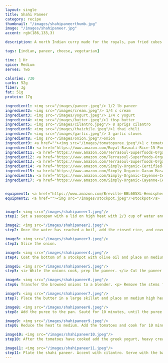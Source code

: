 ```yaml
---
layout: single
title: Shahi Paneer
category: recipe
thumbnail: "/images/shahipaneerthumb.jpg"
image: "/images/shahipaneer.jpg"
accent: rgb(186,133,3)

description: A north Indian curry made for the royals, pan fried cubes of paneer are served in a creamy, fragrant sauce of tomatoes, yogurt and cream.

tags: [indian, paneer, cheese, vegetarian]

time: 1 Hr
spice: Medium
serves: Two

calories: 730
carbs: 52g
fiber: 3g
fat: 51g
protein: 17g

ingredient1: <img src="/images/paneer.jpeg"/> 1/2 lb paneer
ingredient2: <img src="/images/cream.jpeg"/> 1/4 c cream
ingredient3: <img src="/images/yogurt.jpeg"/> 1/4 c yogurt
ingredient4: <img src="/images/butter.jpeg"/>1 tbsp butter
ingredient5: <img src="/images/cilantro.jpeg"/> 8 sprigs cilantro
ingredient6: <img src="/images/thaichile.jpeg"/>1 thai chili
ingredient7: <img src="/images/garlic.jpeg"/> 3 garlic cloves
ingredient8: <img src="/images/onion.jpeg"/>onion
ingredient9: <a href=""><img src="/images/tomatopuree.jpeg"/>1 c tomato puree</a>
ingredient10: <a href="https://www.amazon.com/Royal-Basmati-Rice-15-Pound-Bag/dp/B00I330QEQ/ref=as_li_ss_tl?s=grocery&ie=UTF8&qid=1494535748&sr=1-4&keywords=basmati+rice&th=1&linkCode=ll1&tag=cilalime09-20&linkId=78648fb71a9be12f7ee2528148854254"><img src="/images/basmati.jpeg"/>1/2 c basmati rice </a>
ingredient11: <a href="https://www.amazon.com/Terrasoul-Superfoods-Organic-Whole-Cashews/dp/B00MPZZD4Q/ref=as_li_ss_tl?s=grocery&rps=1&ie=UTF8&qid=1494535856&sr=1-27&keywords=cashews&refinements=p_85:2470955011&th=1&linkCode=ll1&tag=cilalime09-20&linkId=3e80023af0ab3f3a80444c069f9d2e41"> <img src="/images/cashew.jpeg"/> 5 cashews </a>
ingredient12: <a href="https://www.amazon.com/Terrasoul-Superfoods-Organic-Whole-Cashews/dp/B00MPZZD4Q/ref=as_li_ss_tl?s=grocery&rps=1&ie=UTF8&qid=1494535856&sr=1-27&keywords=cashews&refinements=p_85:2470955011&th=1&linkCode=ll1&tag=cilalime09-20&linkId=3e80023af0ab3f3a80444c069f9d2e41"> <img src="/images/clove.jpeg"/> 1 clove </a>
ingredient13: <a href="https://www.amazon.com/Terrasoul-Superfoods-Organic-Whole-Cashews/dp/B00MPZZD4Q/ref=as_li_ss_tl?s=grocery&rps=1&ie=UTF8&qid=1494535856&sr=1-27&keywords=cashews&refinements=p_85:2470955011&th=1&linkCode=ll1&tag=cilalime09-20&linkId=3e80023af0ab3f3a80444c069f9d2e41"> <img src="/images/cardamom.jpeg"/> 1 cardamom </a>
ingredient14: <a href="https://www.amazon.com/Simply-Organic-Certified-2-38-Ounce-Container/dp/B000WR4LMY/ref=as_li_ss_tl?s=grocery&ie=UTF8&qid=1485030020&sr=1-4&keywords=turmeric&th=1&linkCode=ll1&tag=cilalime09-20&linkId=d4a71604f085d91783242c5dfd307ad4"> <img src="/images/turmeric.jpeg"/> 1 tsp turmeric </a>
ingredient15: <a href="https://www.amazon.com/Simply-Organic-Garam-Masala-Ounce/dp/B00AJRKQDU/ref=as_li_ss_tl?s=grocery&ie=UTF8&qid=1485029909&sr=1-4&keywords=garam+masala&th=1&linkCode=ll1&tag=cilalime09-20&linkId=ec195bfb1c6aac05665759b9acdab3ed"> <img src="/images/garammasala.jpeg"/> 1/2 tsp garam masala </a>
ingredient16: <a href="https://www.amazon.com/Simply-Organic-Cayenne-Certified-Containers/dp/B0019I2FP0/ref=as_li_ss_tl?s=grocery&ie=UTF8&qid=1485030130&sr=1-2&keywords=cayenne&th=1&linkCode=ll1&tag=cilalime09-20&linkId=ed4c58015de552add593c854319d73de"> <img src="/images/groundcinnamon.jpeg"/> 1/2 tsp cinnamon </a>
ingredient17: <a href="https://www.amazon.com/Simply-Organic-Cayenne-Certified-Containers/dp/B0019I2FP0/ref=as_li_ss_tl?s=grocery&ie=UTF8&qid=1485030130&sr=1-2&keywords=cayenne&th=1&linkCode=ll1&tag=cilalime09-20&linkId=ed4c58015de552add593c854319d73de"> <img src="/images/cayenne.jpeg"/> 1/4 tsp cayenne </a>


equipment1: <a href="https://www.amazon.com/Breville-BBL605XL-Hemisphere-Control-Blender/dp/B005I72LMU/ref=as_li_ss_tl?s=kitchen&rps=1&ie=UTF8&qid=1481601822&sr=1-14&keywords=blender&refinements=p_85:2470955011,p_36:1253526011&linkCode=ll1&tag=cilalime09-20&linkId=b637316d3937e7e1c15e28b6e74a1c97"><img src="/images/blender.jpeg"/>blender</a>
equipment2: <a href=""><img src="/images/stockpot.jpeg"/>stockpot</a>


image1: <img src="/images/shahipaneer1.jpeg"/>
step1: Set a saucepan with a lid on high heat with 2/3 cup of water and 1/4 teaspoon of salt. While waiting for the water to boil, place the basmati rice in a bowl and fill it with water. Swish your hands in the rice until the water becomes cloudy, and then drain. Repeat two more times.

image2: <img src="/images/shahipaneer2.jpeg"/>
step2: Once the water has reached a boil, add the rinsed rice, and cover. Stir the pot to ensure that the rice is submerged. Reduce the heat to low and cover. Cook the rice for 16 minutes, and remove from heat. Keep the lid on the pot until ready to serve.

image3: <img src="/images/shahipaneer3.jpeg"/>
step3: Slice the onion.

image4: <img src="/images/shahipaneer4.jpeg"/>
step4: Coat the bottom of a stockpot with olive oil and place on medium high heat. Once the oil is hot add the sliced onions and cook until the onions have caramelized and have become tender, approx. 15 minutes.

image5: <img src="/images/shahipaneer5.jpeg"/>
step5: <i> While the onions cook, prep the paneer. </i> Cut the paneer into 1/2" cubes. Sprinkle the cubes of cheese with a pinch of salt.

image6: <img src="/images/shahipaneer6.jpeg"/>
step6: Transfer the browned onions to a blender. <p> Remove the stems from the thai chile and place in the blender along with the cashews, garlic, clove, cardamom, cinnamon, turmeric, 1/2 tsp of salt and 1/2 c of water. </p> Puree until completely smooth. <i> This may require more water than 1/2 c.</i>

image7: <img src="/images/shahipaneer7.jpeg"/>
step7: Place the butter in a large skillet and place on medium high heat. Once the butter is hot, fry the paneer cheese on all sides until golden brown. Remove the paneer from the pan, and set aside for later use.

image8: <img src="/images/shahipaneer8.jpeg"/>
step8: Add the puree to the pan. Sauté for 10 minutes, until the puree thickens and darkens.

image9: <img src="/images/shahipaneer9.jpeg"/>
step0: Reduce the heat to medium. Add the tomatoes and cook for 10 minutes.

image10: <img src="/images/shahipaneer10.jpeg"/>
step10: After the tomatoes have cooked add the greek yogurt, heavy cream, cayenne, and garam masala to the pan. Stir to incorporate. Add the previously browned paneer cheese. Stir to warm the cheese.

image11: <img src="/images/shahipaneer11.jpeg"/>
step11: Plate the shahi paneer. Accent with cilantro. Serve with the basmati rice.
---
```

